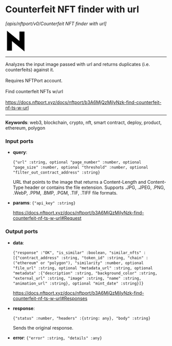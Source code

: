 # Counterfeit NFT finder with url

_[apis/nftport/v0/Counterfeit NFT finder with url]_

![icon](</assets/icons/352b98b2-6df6-4a21-93e1-a31cf5b9311d.png>)

---

Analyzes the input image passed with url and returns duplicates (i.e. counterfeits) against it. <br>
<br>
Requires NFTPort account.<br>
<br>
Find counterfeit NFTs w/url<br>
<br>
https://docs.nftport.xyz/docs/nftport/b3A6MjQzMjIyNzk-find-counterfeit-nf-ts-w-url<br>

---

__Keywords__: web3, blockchain, crypto, nft, smart contract, deploy, product, ethereum, polygon

### Input ports

* __query__: 
    ```
    {"url" :string, optional "page_number" :number, optional "page_size" :number, optional "threshold" :number, optional "filter_out_contract_address" :string}
    ```

    URL that points to the image that returns a Content-Length and Content-Type header or contains the file extension. Supports .JPG, .JPEG, .PNG, .WebP, .PPM, .BMP, .PGM, .TIF, .TIFF file formats.<br>


* __params__: ` {"api_key" :string} `

    https://docs.nftport.xyz/docs/nftport/b3A6MjQzMjIyNzk-find-counterfeit-nf-ts-w-url#Request<br>

### Output ports

* __data__: 
    ```
    {"response" :"OK", "is_similar" :boolean, "similar_nfts" :[{"contract_address" :string, "token_id" :string, "chain" :("ethereum" or "polygon"), "similarity" :number, optional "file_url" :string, optional "metadata_url" :string, optional "metadata" :{"description" :string, "background_color" :string, "external_url" :string, "image" :string, "name" :string, "animation_url" :string}, optional "mint_date" :string}]}
    ```

    https://docs.nftport.xyz/docs/nftport/b3A6MjQzMjIyNzk-find-counterfeit-nf-ts-w-url#Responses<br>


* __response__: 
    ```
    {"status" :number, "headers" :{string: any}, "body" :string}
    ```

    Sends the original response.<br>


* __error__: ` {"error" :string, "details" :any} `

